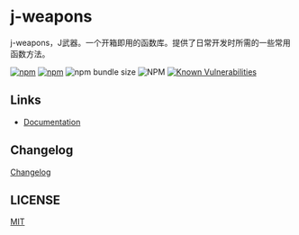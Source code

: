 
# j-weapons

j-weapons，J武器。一个开箱即用的函数库。提供了日常开发时所需的一些常用函数方法。

[![npm](https://img.shields.io/npm/dm/j-weapons)](https://www.npmjs.com/package/j-weapons)
[![npm](https://img.shields.io/npm/v/j-weapons?color=%2346c018)](https://www.npmjs.com/package/j-weapons)
![npm bundle size](https://img.shields.io/bundlephobia/min/j-weapons?color=%2346c018)
![NPM](https://img.shields.io/npm/l/j-weapons?color=%2346c018)
[![Known Vulnerabilities](https://snyk.io/test/github/GHJayce/j-weapons/badge.svg?targetFile=package.json)](https://snyk.io/test/github/GHJayce/j-weapons?targetFile=package.json)

## Links
- [Documentation](https://ghjayce.github.io/j-weapons/)

## Changelog

[Changelog](./CHANGELOG.md)

## LICENSE

[MIT](LICENSE)